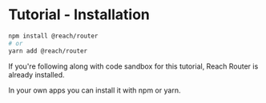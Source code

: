# Tutorial - Installation

```sh
npm install @reach/router
# or
yarn add @reach/router
```

If you're following along with code sandbox for this tutorial, Reach Router is already installed.

In your own apps you can install it with npm or yarn.
